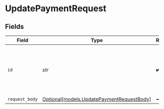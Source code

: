 # UpdatePaymentRequest


## Fields

| Field                                                                              | Type                                                                               | Required                                                                           | Description                                                                        | Example                                                                            |
| ---------------------------------------------------------------------------------- | ---------------------------------------------------------------------------------- | ---------------------------------------------------------------------------------- | ---------------------------------------------------------------------------------- | ---------------------------------------------------------------------------------- |
| `id`                                                                               | *str*                                                                              | :heavy_check_mark:                                                                 | Provide the ID of the item you want to perform this operation on.                  | tr_5B8cwPMGnU6qLbRvo7qEZo                                                          |
| `request_body`                                                                     | [Optional[models.UpdatePaymentRequestBody]](../models/updatepaymentrequestbody.md) | :heavy_minus_sign:                                                                 | N/A                                                                                |                                                                                    |